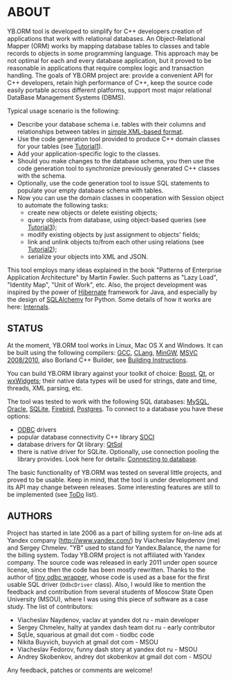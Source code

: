 
# ABOUT

YB.ORM tool is developed to simplify for C++ developers creation of applications that work with relational databases. An Object-Relational Mapper (ORM) works by mapping database tables to classes and table records to objects in some programming language. This approach may be not optimal for each and every database application, but it proved to be reasonable in applications that require complex logic and transaction handling. The goals of YB.ORM project are: provide a convenient API for C++ developers, retain high performance of C++, keep the source code easily portable across different platforms, support most major relational DataBase Management Systems (DBMS). 

Typical usage scenario is the following: 

  * Describe your database schema i.e. tables with their columns and relationships between tables in [simple XML-based format](XmlFormat). 
  * Use the code generation tool provided to produce C++ domain classes for your tables (see [Tutorial1](Tutorial1)). 
  * Add your application-specific logic to the classes. 
  * Should you make changes to the database schema, you then use the code generation tool to synchronize previously generated C++ classes with the schema. 
  * Optionally, use the code generation tool to issue SQL statements to populate your empty database schema with tables. 
  * Now you can use the domain classes in cooperation with Session object to automate the following tasks: 
    * create new objects or delete existing objects; 
    * query objects from database, using object-based queries (see [Tutorial3](Tutorial3)); 
    * modify existing objects by just assignment to objects' fields; 
    * link and unlink objects to/from each other using relations (see [Tutorial2](Tutorial2)); 
    * serialize your objects into XML and JSON. 

This tool employs many ideas explained in the book "Patterns of Enterprise Application Architecture" by Martin Fawler. Such patterns as "Lazy Load", "Identity Map", "Unit of Work", etc. Also, the project development was inspired by the power of [Hibernate](http://www.hibernate.org/) framework for Java, and especially by the design of [SQLAlchemy](http://www.sqlalchemy.org/) for Python. Some details of how it works are here: [Internals](Internals). 

## STATUS

At the moment, YB.ORM tool works in Linux, Mac OS X and Windows. It can be built using the following compilers: [GCC](http://gcc.gnu.org/), [CLang](http://clang.llvm.org/), [MinGW](http://mingw.org/), [MSVC 2008/2010](http://www.microsoft.com/visualstudio/), also Borland C++ Builder, see [Building Instructions](Build). 

You can build YB.ORM library against your toolkit of choice: [Boost](http://www.boost.org/), [Qt](http://qt-project.org/), or [wxWidgets](http://www.wxwidgets.org/); their native data types will be used for strings, date and time, threads, XML parsing, etc. 

The tool was tested to work with the following SQL databases: [MySQL](http://www.mysql.com/), [Oracle](http://www.oracle.com/technetwork/products/express-edition/), [SQLite](http://www.sqlite.org/), [Firebird](http://www.firebirdsql.org/), [Postgres](http://www.postgresql.org/). To connect to a database you have these options: 

  * [ODBC](http://www.unixodbc.org/) drivers 
  * popular database connectivity C++ library [SOCI](http://soci.sourceforge.net/)
  * database drivers for Qt library: [QtSql](http://qt-project.org/doc/qt-4.8/qtsql.html)
  * there is native driver for SQLite. 
Optionally, use connection pooling the library provides. Look here for details: [Connecting to database](SqlDriver). 

The basic functionality of YB.ORM was tested on several little projects, and proved to be usable. Keep in mind, that the tool is under development and its API may change between releases. Some interesting features are still to be implemented (see [ToDo](ToDo) list). 

## AUTHORS

Project has started in late 2006 as a part of billing system for on-line ads at Yandex company (<http://www.yandex.com/>) by Viacheslav Naydenov (me) and Sergey Chmelev. "YB" used to stand for Yandex.Balance, the name for the billing system. Today YB.ORM project is not affiliated with Yandex company. The source code was released in early 2011 under open source license, since then the code has been mostly rewritten. Thanks to the author of [tiny odbc wrapper](http://code.google.com/p/tiodbc/), whose code is used as a base for the first usable SQL driver (`OdbcDriver` class). Also, I would like to mention the feedback and contribution from several students of Moscow State Open University (MSOU), where I was using this piece of software as a case study. The list of contributors: 

  * Viacheslav Naydenov, vaclav at yandex dot ru - main developer 
  * Sergey Chmelev, halty at yandex dash team dot ru - early contributor 
  * SqUe, squarious at gmail dot com - tiodbc code 
  * Nikita Buyvich, buyvich at gmail dot com - MSOU 
  * Viacheslav Fedorov, funny dash story at yandex dot ru - MSOU 
  * Andrey Skobenkov, andrey dot skobenkov at gmail dot com - MSOU 

Any feedback, patches or comments are welcome! 

